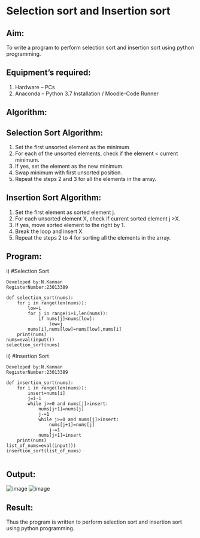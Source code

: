 # Selection sort and Insertion sort
## Aim:
To write a program to perform selection sort and insertion sort using python programming.

## Equipment’s required:
1.	Hardware – PCs
2.	Anaconda – Python 3.7 Installation / Moodle-Code Runner

## Algorithm:
## Selection Sort Algorithm:
1.	Set the first unsorted element as the minimum
2.	For each of the unsorted elements, check if the element < current minimum.
3.	If yes, set the element as the new minimum.
4.	Swap minimum with first unsorted position.
5.	Repeat the steps 2 and 3 for all the elements in the array.

## Insertion Sort Algorithm:
1.	Set the first element as sorted element j.
2.	For each unsorted element X, check if current sorted element j >X.
3.	If yes, move sorted element to the right by 1.
4.	Break the loop and insert X.
5.	Repeat the steps 2 to 4 for sorting all the elements in the array.

## Program:
i)	#Selection Sort
```
Developed by:N.Kannan
RegisterNumber:23013389 

def selection_sort(nums):
    for i in range(len(nums)):
        low=i
        for j in range(i+1,len(nums)):
            if nums[j]<nums[low]:
                low=j
        nums[i],nums[low]=nums[low],nums[i]
    print(nums)
nums=eval(input())
selection_sort(nums)

```

ii)	#Insertion Sort
```
Developed by:N.Kannan
RegisterNumber:23013389 

def insertion_sort(nums):
    for i in range(len(nums)):
        insert=nums[i]
        j=i-1
        while j>=0 and nums[j]>insert:
            nums[j+1]=nums[j]
            j-=1
            while j>=0 and nums[j]>insert:
                nums[j+1]=nums[j]
                j-=1
            nums[j+1]=insert
    print(nums) 
list_of_nums=eval(input())
insertion_sort(list_of_nums)


```

## Output:
![image](https://github.com/kannan-nagaraju/Sorting-Algorithm/assets/145742755/121e006f-42f0-4379-acde-6e98836c49ad)
![image](https://github.com/kannan-nagaraju/Sorting-Algorithm/assets/145742755/eaf9734a-56ba-4088-8302-3c2431236347)


## Result:
Thus the program is written to perform selection sort and insertion sort using python programming.
